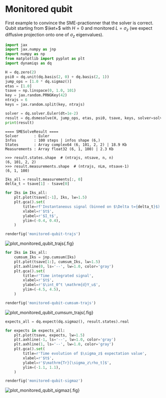 # Monitored qubit

First example to convince the SME-practionner that the solver is correct. Qubit starting from $\ket+$ with $H=0$ and monitored $L=\sigma_z$ (we expect diffusive projection onto one of $\sigma_z$ eigenvalues).

```python
import jax
import jax.numpy as jnp
import numpy as np
from matplotlib import pyplot as plt
import dynamiqs as dq
```

```python
H = dq.zero(2)
psi0 = dq.unit(dq.basis(2, 0) + dq.basis(2, 1))
jump_ops = [1.0 * dq.sigmaz()]
etas = [1.0]
tsave = np.linspace(0, 1.0, 101)
key = jax.random.PRNGKey(42)
ntrajs = 6
keys = jax.random.split(key, ntrajs)

solver = dq.solver.Euler(dt=1e-2)
result = dq.dsmesolve(H, jump_ops, etas, psi0, tsave, keys, solver=solver)
print(result)
```

```text title="Output"
==== SMESolveResult ====
Solver       : Euler
Infos        : 100 steps | infos shape (6,)
States       : Array complex64 (6, 101, 2, 2) | 18.9 Kb
Measurements : Array float32 (6, 1, 100) | 2.3 Kb
```

```pycon
>>> result.states.shape  # (ntrajs, ntsave, n, n)
(6, 101, 2, 2)
>>> result.measurements.shape  # (ntrajs, nLm, ntsave-1)
(6, 1, 100)
```

```python
Iks_all = result.measurements[:, 0]
delta_t = tsave[1] - tsave[0]
```

```python
for Iks in Iks_all:
    plt.plot(tsave[:-1], Iks, lw=1.5)
    plt.gca().set(
        title=rf'Instantaneous signal (binned on $\Delta t={delta_t}$)',
        xlabel=r'$t$',
        ylabel=r'$I_t$',
        ylim=(-0.4, 0.4),
    )

renderfig('monitored-qubit-trajs')
```

![plot_monitored_qubit_trajs](/figs_docs/monitored-qubit-trajs.png){.fig}

```python
for Iks in Iks_all:
    cumsum_Iks = jnp.cumsum(Iks)
    plt.plot(tsave[1:], cumsum_Iks, lw=1.5)
    plt.axhline(0, ls='--', lw=1.0, color='gray')
    plt.gca().set(
        title=r'Time integrated signal',
        xlabel=r'$t$',
        ylabel=r'$\int_0^t \mathrm{d}Y_u$',
        ylim=(-4.5, 4.5),
    )

renderfig('monitored-qubit-cumsum-trajs')
```

![plot_monitored_qubit_cumsum_trajs](/figs_docs/monitored-qubit-cumsum-trajs.png){.fig}

```python
expects_all = dq.expect(dq.sigmaz(), result.states).real
```

```python
for expects in expects_all:
    plt.plot(tsave, expects, lw=1.5)
    plt.axhline(-1, ls='--', lw=1.0, color='gray')
    plt.axhline(1, ls='--', lw=1.0, color='gray')
    plt.gca().set(
        title=r'Time evolution of $\sigma_z$ expectation value',
        xlabel=r'$t$',
        ylabel=r'$\mathrm{Tr}[\sigma_z\rho_t]$',
        ylim=(-1.1, 1.1),
    )

renderfig('monitored-qubit-sigmaz')
```

![plot_monitored_qubit_sigmaz](/figs_docs/monitored-qubit-sigmaz.png){.fig}


<!-- average like a mad man -->
